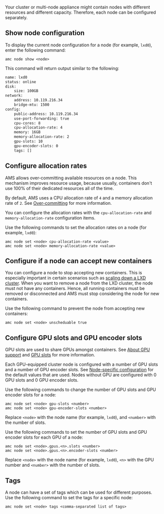 Your cluster or multi-node appliance might contain nodes with different resources and different capacity. Therefore, each node can be configured separately.

## Show node configuration

To display the current node configuration for a node (for example, `lxd0`), enter the following command:

    amc node show <node>

This command will return output similar to the following:

```bash
name: lxd0
status: online
disk:
    size: 100GB
network:
    address: 10.119.216.34
    bridge-mtu: 1500
config:
    public-address: 10.119.216.34
    use-port-forwarding: true
    cpu-cores: 8
    cpu-allocation-rate: 4
    memory: 16GB
    memory-allocation-rate: 2
    gpu-slots: 10
    gpu-encoder-slots: 0
    tags: []
```

<a name="configure-allocation-rates"></a>
## Configure allocation rates

AMS allows over-committing available resources on a node. This mechanism improves resource usage, because usually, containers don't use 100% of their dedicated resources all of the time.

By default, AMS uses a CPU allocation rate of `4` and a memory allocation rate of `2`. See [Over-committing](https://discourse.ubuntu.com/t/about-capacity-planning/28717#overcommitting) for more information.

You can configure the allocation rates with the `cpu-allocation-rate` and `memory-allocation-rate` configuration items.

Use the following commands to set the allocation rates on a node (for example, `lxd0`):

    amc node set <node> cpu-allocation-rate <value>
    amc node set <node> memory-allocation-rate <value>

<a name="configure-node-accept-new-containers"></a>
## Configure if a node can accept new containers

You can configure a node to stop accepting new containers. This is especially important in certain scenarios such as [scaling down a LXD cluster](https://discourse.ubuntu.com/t/how-to-scale-down-a-lxd-cluster/24323). When you want to remove a node from the LXD cluster, the node must not have any containers. Hence, all running containers must be removed or disconnected and AMS must stop considering the node for new containers.

Use the following command to prevent the node from accepting new containers:

    amc node set <node> unscheduable true

<a name="configure-gpu-slots"></a>
## Configure GPU slots and GPU encoder slots

GPU slots are used to share GPUs amongst containers. See [About GPU support](https://discourse.ubuntu.com/t/gpu-support/17768) and [GPU slots](https://discourse.ubuntu.com/t/about-capacity-planning/28717#gpu-slots) for more information.

Each GPU-equipped cluster node is configured with a number of GPU slots and a number of GPU encoder slots. See [Node-specific configuration](https://discourse.ubuntu.com/t/ams-configuration/20872#node-specific) for the default values that are used. Nodes without GPU are configured with 0 GPU slots and 0 GPU encoder slots.

Use the following commands to change the number of GPU slots and GPU encoder slots for a node:

    amc node set <node> gpu-slots <number>
    amc node set <node> gpu-encoder-slots <number>

Replace `<node>` with the node name (for example, `lxd0`), and `<number>` with the number of slots.

Use the following commands to set the number of GPU slots and GPU encoder slots for each GPU of a node:

    amc node set <node>.gpus.<n>.slots <number>
    amc node set <node>.gpus.<n>.encoder-slots <number>

Replace `<node>` with the node name (for example, `lxd0`), `<n>` with the GPU number and `<number>` with the number of slots.

<a name="configure-tags"></a>
## Tags

A node can have a set of tags which can be used for different purposes. Use the following command to set the tags for a specific node:

    amc node set <node> tags <comma-separated list of tags>
